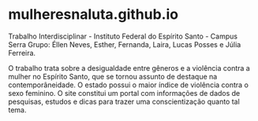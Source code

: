 # mulheresnaluta.github.io
Trabalho Interdisciplinar -
Instituto Federal do Espírito Santo - Campus Serra 
Grupo: Éllen Neves, Esther, Fernanda, Laira, Lucas Posses e Júlia Ferreira.

  O trabalho trata sobre a desigualdade entre gêneros e a violência contra a mulher no Espírito Santo, que se tornou assunto de destaque na contemporâneidade. O estado possui o maior índice de violência contra o sexo feminino.
  O site constitui um portal com informações de dados de pesquisas, estudos e dicas para trazer uma conscientização quanto tal tema.
